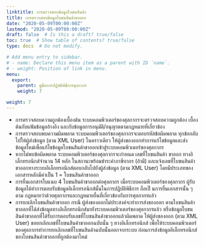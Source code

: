 ```yaml
---
linktitle: การตรวจสอบข้อมูลใบขนสินค้า
title: การตรวจสอบข้อมูลใบขนสินค้าขาออก
date: "2020-05-09T00:00:00Z"
lastmod: "2020-05-09T00:00:00Z"
draft: false  # Is this a draft? true/false
toc: true  # Show table of contents? true/false
type: docs  # Do not modify.

# Add menu entry to sidebar.
# - name: Declare this menu item as a parent with ID `name`.
# - weight: Position of link in menu.
menu:
  export:
    parent: คู่มือการปฏิบัติพิธีการศุลกากร  
    weight: 7

weight: 7
---
```


-	การตรวจสอบความถูกต้องเบื้องต้น ระบบคอมพิวเตอร์ของศุลกากรจะตรวจสอบความถูกต้อง
เบื้องต้นกับแฟ้มข้อมูลอ้างอิง และกับข้อมูลการอนุมัติ/อนุญาตตามกฎหมายที่เกี่ยวข้อง
-	การตรวจสอบพบความผิดพลาด ระบบคอมพิวเตอร์ของศุลกากรจะตอบรหัสข้อผิดพลาด ทุกข้อกลับไปให้ผู้ส่งข้อมูล (ตาม XML User) ในคราวเดียว ให้ผู้ส่งของออกทําการแก้ไขข้อมูลและส่งข้อมูลใหม่เพื่อแก้ไขข้อมูลใบขนสินค้าขาออกเข้าสู่ระบบคอมพิวเตอร์ของศุลกากร
-	หากไม่พบข้อผิดพลาด ระบบคอมพิวเตอร์ของศุลกากรจะกําหนด เลขที่ใบขนสินค้า ขาออก
ทางอิเล็กทรอนิกส์จํานวน 14 หลัก ในสถานะพร้อมชําระค่าภาษีอากร (ถ้ามี) และแจ้งเลขที่ใบขนสินค้าขาออกทางระบบอิเล็กทรอนิกส์ตอบกลับไปยังผู้ส่งข้อมูล (ตาม XML User) โดยมีประเภทของเอกสารหลักมีค่าเป็น 1 = ใบขนสินค้าขาออก
-	การยื่นเอกสารใบแนบ 4 ใบขนสินค้าขาออกต่อศุลกากร เมื่อระบบคอมพิวเตอร์ของศุลกากร
ผู้รับข้อมูลได้ทําการตอบรับข้อมูลอิเล็กทรอนิกส์นั้นในการปฏิบัติพิธีการ ถือเป็ นการยื่นเอกสารนั้น ๆ ตาม กฎหมายว่าด้วยศุลกากรและกฎหมายอื่นที่เกี่ยวข้องกับการศุลกากรแล้ว
-	การยกเลิกใบขนสินค้าขาออก กรณี ผู้ส่งของออกไม่ประสงค์จะทําการส่งของออก ตามใบขนสินค้าขาออกที่ได้ส่งข้อมูลทางอิเล็กทรอนิกส์มายังระบบคอมพิวเตอร์ของศุลกากรแล้ว หรือข้อมูลใบขนสินค้าขาออกที่ได้รับการตอบรับเลขที่ใบขนสินค้าขาออกแล้วผิดพลาด ให้ผู้ส่งของออก (ตาม XML User) ขอยกเลิกเลขที่ใบขนสินค้าขาออกฉบับนั้น ๆ ทางอิเล็กทรอนิกส์ เพื่อให้ระบบคอมพิวเตอร์ของศุลกากรทําการยกเลิกเลขที่ใบขนสินค้าฉบับนั้นออกจากระบบ ก่อนการส่งข้อมูลอิเล็กทรอนิกส์ของใบขนสินค้าขาออกที่ถูกต้องมาใหม่
